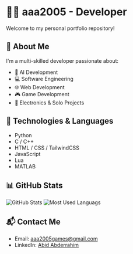 
# 👨‍💻 aaa2005 - Developer 

Welcome to my personal portfolio repository!



## 🚀 About Me
I'm a multi-skilled developer passionate about:
- 🧠 AI Development
- 💻 Software Engineering
- 🌐 Web Development
- 🎮 Game Development
- 🔌 Electronics & Solo Projects

## 🧰 Technologies & Languages
- Python
- C / C++
- HTML / CSS / TailwindCSS
- JavaScript
- Lua
- MATLAB

## 📊 GitHub Stats
![GitHub Stats](https://github-readme-stats.vercel.app/api?username=aaa2005&show_icons=true&theme=radical)
![Most Used Languags](https://github-readme-stats.vercel.app/api/top-langs/?username=aaa2005&layout=compact&theme=radical)

## 📬 Contact Me
- Email: [aaa2005games@gmail.com](mailto:aaa2005games@gmail.com)
- LinkedIn: [Abid Abderrahim](https://linkedin.com/in/abderrahim-abid-bb2273248)


